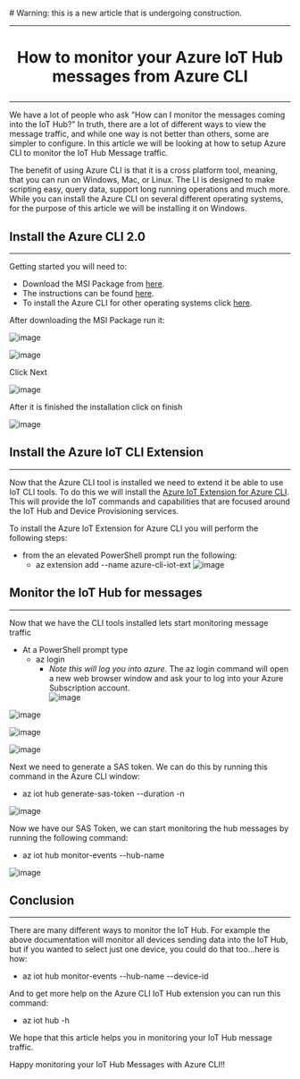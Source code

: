 ﻿﻿﻿﻿﻿# Warning: this is a new article that is undergoing construction.- - - # <p style="text-align: center;">How to monitor your Azure IoT Hub messages from Azure CLI</p>- - - We have a lot of people who ask “How can I monitor the messages coming into the IoT Hub?”  In truth, there are a lot of different ways to view the message traffic, and while one way is not better than others, some are simpler to configure.  In this article we will be looking at how to setup Azure CLI to monitor the IoT Hub Message traffic.The benefit of using Azure CLI is that it is a cross platform tool, meaning, that you can run on Windows, Mac, or Linux.  The LI is designed to make scripting easy, query data, support long running operations and much more.  While you can install the Azure CLI on several different operating systems, for the purpose of this article we will be installing it on Windows.## Install the Azure CLI 2.0- - - Getting started you will need to:- Download the MSI Package from [here](https://aka.ms/installazurecliwindows).  - The instructions can be found [here](https://docs.microsoft.com/en-us/cli/azure/install-azure-cli-windows?view=azure-cli-latest).- To install the Azure CLI for other operating systems click [here](https://docs.microsoft.com/en-us/cli/azure/install-azure-cli?view=azure-cli-latest).After downloading the MSI Package run it:![image](images/1a.jpg)![image](images/1.jpg)Click Next![image](images/2.jpg)After it is finished the installation click on finish![image](images/3.jpg)## Install the Azure IoT CLI Extension- - - Now that the Azure CLI tool is installed we need to extend it be able to use IoT CLI tools.  To do this we will install the [Azure IoT Extension for Azure CLI](https://github.com/Azure/azure-iot-cli-extension/blob/master/README.md).  This will provide the IoT commands and capabilities that are focused around the IoT Hub and Device Provisioning services.  To install the Azure IoT Extension for Azure CLI you will perform the following steps:  * from the an elevated PowerShell prompt run the following:    * az extension add --name azure-cli-iot-ext![image](images/4.jpg)## Monitor the IoT Hub for messages- - - Now that we have the CLI tools installed lets start monitoring message traffic* At a PowerShell prompt type  * az login    * <i>Note this will log you into azure.</i>The az login command will open a new web browser window and ask your to log into your Azure Subscription account.  ![image](images/5.jpg)![image](images/6.jpg)![image](images/7.jpg)![image](images/8.jpg)Next we need to generate a SAS token.  We can do this by running this command in the Azure CLI window: * az iot hub generate-sas-token --duration <Token Duration in Seconds> -n <IoT Hub Name>![image](images/9.jpg)Now we have our SAS Token, we can start monitoring the hub messages by running the following command: * az iot hub monitor-events --hub-name <IoT Hub Name> ![image](images/10.jpg)## Conclusion- - -   There are many different ways to monitor the IoT Hub.  For example the above documentation will monitor all devices sending data into the IoT Hub, but if you wanted to select just one device, you could do that too...here is how: * az iot hub monitor-events --hub-name <IoT Hub Name> --device-id <Device Name>And to get more help on the Azure CLI IoT Hub extension you can run this command: * az iot hub -hWe hope that this article helps you in monitoring your IoT Hub message traffic. Happy monitoring your IoT Hub Messages with Azure CLI!!
